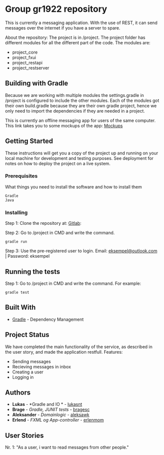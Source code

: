 # Group gr1922 repository

This is currently a messaging application. With the use of REST, it can send messages over the internet if you have a server to spare. 

About the repository: The project is in /project. The project folder has different modules for all the different part of the code. The modules are:
* project_core
* project_fxui
* project_restapi
* project_restserver

## Building with Gradle

Because we are working with multiple modules the settings.gradle in /project is configured to include the other modules. Each of the modules got their own build.gradle because they are their own gradle project, hence we only need to import the dependencies if they are needed in a project. 


This is currently an offline messaging app for users of the same computer. 
This link takes you to some mockups of the app: [Mockups](https://gitlab.stud.idi.ntnu.no/it1901/gr1922/gr1922/tree/master/project/Illustrations)

## Getting Started

These instructions will get you a copy of the project up and running on your local machine for development and testing purposes. See deployment for notes on how to deploy the project on a live system.

### Prerequisites

What things you need to install the software and how to install them

```
Gradle
Java

```

### Installing

Step 1: Clone the repository at: [Gitlab](https://gitlab.stud.idi.ntnu.no/it1901/gr1922/gr1922.git):
		
Step 2: Go to /project in CMD and write the command. 
``` 
gradle run

```
Step 3: Use the pre-registered user to login. Email: eksempel@outlook.com | Password: eksempel


## Running the tests

Step 1: Go to /project in CMD and write the command. For example:
``` 
gradle test

```

## Built With

* [Gradle](https://docs.gradle.org/current/userguide/userguide.html) - Dependency Management

## Project Status

We have completed the main functionality of the service, as described in the user story, and made the application restfull.
Features:
* Sending messages
* Recieving messages in inbox
* Creating a user
* Logging in


## Authors

* **Lukas** - *Gradle and IO  * - [lukasnt](https://gitlab.stud.idi.ntnu.no/lukasnt)
* **Brage** - *Gradle, JUNIT tests* - [bragesc](https://gitlab.stud.idi.ntnu.no/bragesc)
* **Aleksander** - *Domainlogic* - [aleksawk](https://gitlab.stud.idi.ntnu.no/aleksawk)
* **Erlend** - *FXML og App-controller* - [erlenmom](https://gitlab.stud.idi.ntnu.no/erlenmom)

## User Stories  

Nr. 1: "As a user, i want to read messages from other people."


